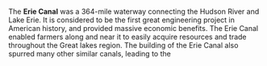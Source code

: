 The **Erie Canal** was a 364-mile waterway connecting the Hudson River and Lake Erie. It is considered to be the first great engineering project in American history, and provided massive economic benefits. The Erie Canal enabled farmers along and near it to easily acquire resources and trade throughout the Great lakes region. The building of the Erie Canal also spurred many other similar canals, leading to the